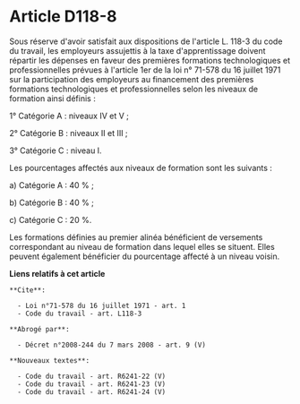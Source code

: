 # Article D118-8

Sous réserve d'avoir satisfait aux dispositions de l'article L. 118-3 du code du travail, les employeurs assujettis à la taxe
d'apprentissage doivent répartir les dépenses en faveur des premières formations technologiques et professionnelles prévues à
l'article 1er de la loi n° 71-578 du 16 juillet 1971 sur la participation des employeurs au financement des premières
formations technologiques et professionnelles selon les niveaux de formation ainsi définis :

1° Catégorie A : niveaux IV et V ;

2° Catégorie B : niveaux II et III ;

3° Catégorie C : niveau I.

Les pourcentages affectés aux niveaux de formation sont les suivants :

a) Catégorie A : 40 % ;

b) Catégorie B : 40 % ;

c) Catégorie C : 20 %.

Les formations définies au premier alinéa bénéficient de versements correspondant au niveau de formation dans lequel elles se
situent. Elles peuvent également bénéficier du pourcentage affecté à un niveau voisin.

**Liens relatifs à cet article**

	**Cite**:

	  - Loi n°71-578 du 16 juillet 1971 - art. 1
	  - Code du travail - art. L118-3

	**Abrogé par**:

	  - Décret n°2008-244 du 7 mars 2008 - art. 9 (V)

	**Nouveaux textes**:

	  - Code du travail - art. R6241-22 (V)
	  - Code du travail - art. R6241-23 (V)
	  - Code du travail - art. R6241-24 (V)
